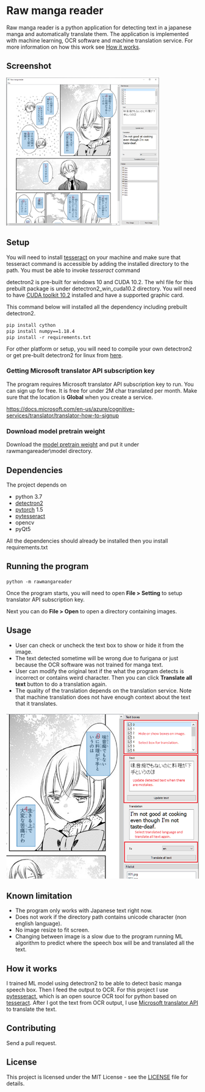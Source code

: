 # Raw manga reader

Raw manga reader is a python application for detecting text in a japanese manga and automatically translate them. The application is implemented with machine learning,
OCR software and machine translation service. For more information on how this work see [How it works](#How-it-works).

## Screenshot

![](doc/sample00.PNG)

## Setup

You will need to install [tesseract](https://github.com/tesseract-ocr/tesseract) on your machine
and make sure that tesseract command is accessible by adding the installed directory to the path.
You must be able to invoke *tesseract* command

detectron2 is pre-built for windows 10 and CUDA 10.2. The whl file for this prebuilt package is under detectron2_win_cuda10.2 directory.
You will need to have [CUDA toolkit 10.2](https://developer.nvidia.com/cuda-10.2-download-archive) installed and have a supported graphic card.

This command below will installed all the dependency including prebuilt detectron2.

```
pip install cython
pip install numpy==1.18.4
pip install -r requirements.txt
```

For other platform or setup, you will need to compile your own detectron2 or get pre-built detectron2 for linux from [here](https://github.com/facebookresearch/detectron2/blob/master/INSTALL.md).

### Getting Microsoft translator API subscription key

The program requires Microsoft translator API subscription key to run. You can sign up for free. It is free for under 2M char translated per month.
Make sure that the location is **Global** when you create a service.

https://docs.microsoft.com/en-us/azure/cognitive-services/translator/translator-how-to-signup

### Download model pretrain weight

Download the [model pretrain weight](https://www.dropbox.com/s/irpswfkx9bgsmlt/model_final.pth) and put it under rawmangareader\model directory.

## Dependencies

The project depends on
- python 3.7
- [detectron2](https://github.com/facebookresearch/detectron2)
- [pytorch](https://pytorch.org) 1.5
- [pytesseract](https://github.com/madmaze/pytesseract)
- opencv
- pyQt5

All the dependencies should already be installed then you install requirements.txt

## Running the program

`python -m rawmangareader`

Once the program starts, you will need to open **File > Setting** to setup translator API subscription key.

Next you can do **File > Open** to open a directory containing images.

## Usage

* User can check or uncheck the text box to show or hide it from the image.
* The text detected sometime will be wrong due to furigana or just because the OCR software was not trained for manga text.
* User can modify the original text if the what the program detects is incorrect or contains weird character. Then you can click **Translate all text** button to do a translation again.
* The quality of the translation depends on the translation service. Note that machine translation does not have enough context about the text that it translates.

![](doc/sample01.PNG)

## Known limitation

* The program only works with Japanese text right now.
* Does not work if the directory path contains unicode character (non english language).
* No image resize to fit screen.
* Changing between image is a slow due to the program running ML algorithm to predict where the speech box will be and translated all the text.

## How it works

I trained ML model using detectron2 to be able to detect basic manga speech box. Then I feed the output to OCR.
For this project I use [pytesseract](https://github.com/madmaze/pytesseract), which is an open source OCR tool for python based on [tesseract](https://github.com/tesseract-ocr/tesseract). After I got the text from OCR output, I use [Microsoft translator API](https://docs.microsoft.com/en-us/azure/cognitive-services/translator/translator-how-to-signup) to translate the text.

## Contributing

Send a pull request.

## License

This project is licensed under the MIT License - see the [LICENSE](LICENSE) file for details.
